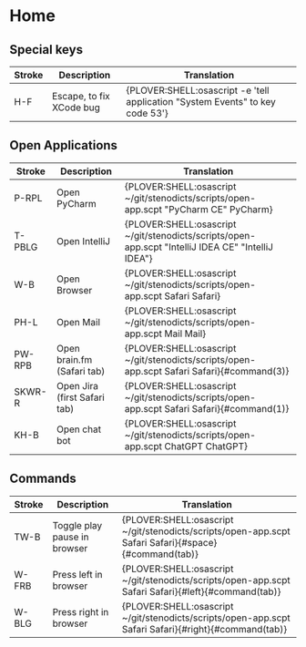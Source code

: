 # Home 

## Special keys

| Stroke | Description              | Translation                                                                     |
|--------|--------------------------|---------------------------------------------------------------------------------|
| H-F    | Escape, to fix XCode bug | {PLOVER:SHELL:osascript -e 'tell application \"System Events\" to key code 53'} |

## Open Applications

| Stroke | Description                  | Translation                                                                                            |
|--------|------------------------------|--------------------------------------------------------------------------------------------------------|
| P-RPL  | Open PyCharm                 | {PLOVER:SHELL:osascript ~/git/stenodicts/scripts/open-app.scpt \"PyCharm CE\" PyCharm}                 |
| T-PBLG | Open IntelliJ                | {PLOVER:SHELL:osascript ~/git/stenodicts/scripts/open-app.scpt \"IntelliJ IDEA CE\" \"IntelliJ IDEA\"} |
| W-B    | Open Browser                 | {PLOVER:SHELL:osascript ~/git/stenodicts/scripts/open-app.scpt Safari Safari}                          |
| PH-L   | Open Mail                    | {PLOVER:SHELL:osascript ~/git/stenodicts/scripts/open-app.scpt Mail Mail}                              |
| PW-RPB | Open brain.fm (Safari tab)   | {PLOVER:SHELL:osascript ~/git/stenodicts/scripts/open-app.scpt Safari Safari}{#command(3)}             |
| SKWR-R | Open Jira (first Safari tab) | {PLOVER:SHELL:osascript ~/git/stenodicts/scripts/open-app.scpt Safari Safari}{#command(1)}             |
| KH-B   | Open chat bot                | {PLOVER:SHELL:osascript ~/git/stenodicts/scripts/open-app.scpt ChatGPT ChatGPT}                        |


## Commands

| Stroke  | Description                  | Translation                                                                                          |
|---------|------------------------------|------------------------------------------------------------------------------------------------------|
| TW-B    | Toggle play pause in browser | {PLOVER:SHELL:osascript ~/git/stenodicts/scripts/open-app.scpt Safari Safari}{#space}{#command(tab)} |
| W-FRB   | Press left in browser        | {PLOVER:SHELL:osascript ~/git/stenodicts/scripts/open-app.scpt Safari Safari}{#left}{#command(tab)}  |
| W-BLG   | Press right in browser       | {PLOVER:SHELL:osascript ~/git/stenodicts/scripts/open-app.scpt Safari Safari}{#right}{#command(tab)} |

